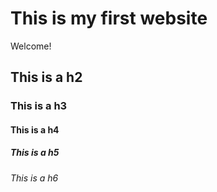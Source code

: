 # This is my first website

Welcome!

## This is a h2

### This is a h3

#### This is a h4

##### This is a h5

###### This is a h6